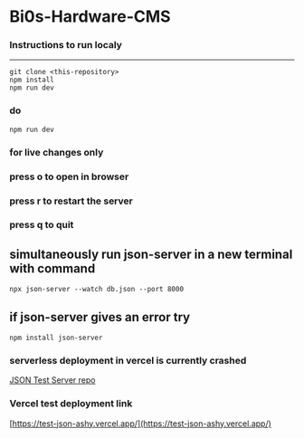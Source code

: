 # Bi0s-Hardware-CMS
### Instructions to run localy
***
```
git clone <this-repository>
npm install
npm run dev
```
### do 
```
npm run dev
```
### for live changes only
### press o to open in browser
### press r to restart the server
### press q to quit

## simultaneously run json-server in a new terminal with command
```
npx json-server --watch db.json --port 8000
```
## if json-server gives an error try
```
npm install json-server
```
### serverless deployment in vercel is currently crashed

[JSON Test Server repo](https://github.com/Sid-WC121/Test-JSON)

### Vercel test deployment link

[https://test-json-ashy.vercel.app/](https://test-json-ashy.vercel.app/)
